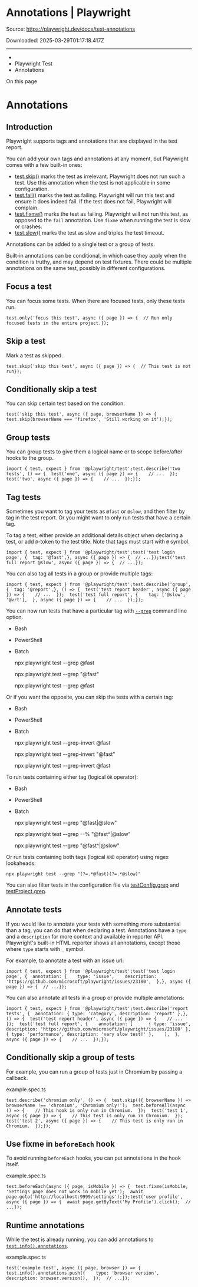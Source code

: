 # Annotations | Playwright

Source: https://playwright.dev/docs/test-annotations

Downloaded: 2025-03-29T01:17:18.417Z

---

*   [](/)
*   Playwright Test
*   Annotations

On this page

Annotations
===========

Introduction[​](#introduction "Direct link to Introduction")
------------------------------------------------------------

Playwright supports tags and annotations that are displayed in the test report.

You can add your own tags and annotations at any moment, but Playwright comes with a few built-in ones:

*   [test.skip()](/docs/api/class-test#test-skip) marks the test as irrelevant. Playwright does not run such a test. Use this annotation when the test is not applicable in some configuration.
*   [test.fail()](/docs/api/class-test#test-fail) marks the test as failing. Playwright will run this test and ensure it does indeed fail. If the test does not fail, Playwright will complain.
*   [test.fixme()](/docs/api/class-test#test-fixme) marks the test as failing. Playwright will not run this test, as opposed to the `fail` annotation. Use `fixme` when running the test is slow or crashes.
*   [test.slow()](/docs/api/class-test#test-slow) marks the test as slow and triples the test timeout.

Annotations can be added to a single test or a group of tests.

Built-in annotations can be conditional, in which case they apply when the condition is truthy, and may depend on test fixtures. There could be multiple annotations on the same test, possibly in different configurations.

Focus a test[​](#focus-a-test "Direct link to Focus a test")
------------------------------------------------------------

You can focus some tests. When there are focused tests, only these tests run.

    test.only('focus this test', async ({ page }) => {  // Run only focused tests in the entire project.});

Skip a test[​](#skip-a-test "Direct link to Skip a test")
---------------------------------------------------------

Mark a test as skipped.

    test.skip('skip this test', async ({ page }) => {  // This test is not run});

Conditionally skip a test[​](#conditionally-skip-a-test "Direct link to Conditionally skip a test")
---------------------------------------------------------------------------------------------------

You can skip certain test based on the condition.

    test('skip this test', async ({ page, browserName }) => {  test.skip(browserName === 'firefox', 'Still working on it');});

Group tests[​](#group-tests "Direct link to Group tests")
---------------------------------------------------------

You can group tests to give them a logical name or to scope before/after hooks to the group.

    import { test, expect } from '@playwright/test';test.describe('two tests', () => {  test('one', async ({ page }) => {    // ...  });  test('two', async ({ page }) => {    // ...  });});

Tag tests[​](#tag-tests "Direct link to Tag tests")
---------------------------------------------------

Sometimes you want to tag your tests as `@fast` or `@slow`, and then filter by tag in the test report. Or you might want to only run tests that have a certain tag.

To tag a test, either provide an additional details object when declaring a test, or add `@`\-token to the test title. Note that tags must start with `@` symbol.

    import { test, expect } from '@playwright/test';test('test login page', {  tag: '@fast',}, async ({ page }) => {  // ...});test('test full report @slow', async ({ page }) => {  // ...});

You can also tag all tests in a group or provide multiple tags:

    import { test, expect } from '@playwright/test';test.describe('group', {  tag: '@report',}, () => {  test('test report header', async ({ page }) => {    // ...  });  test('test full report', {    tag: ['@slow', '@vrt'],  }, async ({ page }) => {    // ...  });});

You can now run tests that have a particular tag with [`--grep`](/docs/test-cli#reference) command line option.

*   Bash
*   PowerShell
*   Batch

    npx playwright test --grep @fast

    npx playwright test --grep "@fast"

    npx playwright test --grep @fast

Or if you want the opposite, you can skip the tests with a certain tag:

*   Bash
*   PowerShell
*   Batch

    npx playwright test --grep-invert @fast

    npx playwright test --grep-invert "@fast"

    npx playwright test --grep-invert @fast

To run tests containing either tag (logical `OR` operator):

*   Bash
*   PowerShell
*   Batch

    npx playwright test --grep "@fast|@slow"

    npx playwright test --grep --% "@fast^|@slow"

    npx playwright test --grep "@fast^|@slow"

Or run tests containing both tags (logical `AND` operator) using regex lookaheads:

    npx playwright test --grep "(?=.*@fast)(?=.*@slow)"

You can also filter tests in the configuration file via [testConfig.grep](/docs/api/class-testconfig#test-config-grep) and [testProject.grep](/docs/api/class-testproject#test-project-grep).

Annotate tests[​](#annotate-tests "Direct link to Annotate tests")
------------------------------------------------------------------

If you would like to annotate your tests with something more substantial than a tag, you can do that when declaring a test. Annotations have a `type` and a `description` for more context and available in reporter API. Playwright's built-in HTML reporter shows all annotations, except those where `type` starts with `_` symbol.

For example, to annotate a test with an issue url:

    import { test, expect } from '@playwright/test';test('test login page', {  annotation: {    type: 'issue',    description: 'https://github.com/microsoft/playwright/issues/23180',  },}, async ({ page }) => {  // ...});

You can also annotate all tests in a group or provide multiple annotations:

    import { test, expect } from '@playwright/test';test.describe('report tests', {  annotation: { type: 'category', description: 'report' },}, () => {  test('test report header', async ({ page }) => {    // ...  });  test('test full report', {    annotation: [      { type: 'issue', description: 'https://github.com/microsoft/playwright/issues/23180' },      { type: 'performance', description: 'very slow test!' },    ],  }, async ({ page }) => {    // ...  });});

Conditionally skip a group of tests[​](#conditionally-skip-a-group-of-tests "Direct link to Conditionally skip a group of tests")
---------------------------------------------------------------------------------------------------------------------------------

For example, you can run a group of tests just in Chromium by passing a callback.

example.spec.ts

    test.describe('chromium only', () => {  test.skip(({ browserName }) => browserName !== 'chromium', 'Chromium only!');  test.beforeAll(async () => {    // This hook is only run in Chromium.  });  test('test 1', async ({ page }) => {    // This test is only run in Chromium.  });  test('test 2', async ({ page }) => {    // This test is only run in Chromium.  });});

Use fixme in `beforeEach` hook[​](#use-fixme-in-beforeeach-hook "Direct link to use-fixme-in-beforeeach-hook")
--------------------------------------------------------------------------------------------------------------

To avoid running `beforeEach` hooks, you can put annotations in the hook itself.

example.spec.ts

    test.beforeEach(async ({ page, isMobile }) => {  test.fixme(isMobile, 'Settings page does not work in mobile yet');  await page.goto('http://localhost:9999/settings');});test('user profile', async ({ page }) => {  await page.getByText('My Profile').click();  // ...});

Runtime annotations[​](#runtime-annotations "Direct link to Runtime annotations")
---------------------------------------------------------------------------------

While the test is already running, you can add annotations to [`test.info().annotations`](/docs/api/class-testinfo#test-info-annotations).

example.spec.ts

    test('example test', async ({ page, browser }) => {  test.info().annotations.push({    type: 'browser version',    description: browser.version(),  });  // ...});